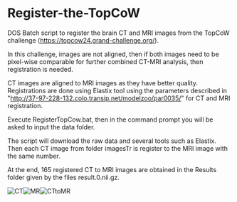 # Register-the-TopCoW
DOS Batch script to register the brain CT and MRI images from the TopCoW challenge (https://topcow24.grand-challenge.org/).

In this challenge, images are not aligned, then if both images need to be pixel-wise comparable for further combined CT-MRI analysis, then registration is needed.

CT images are aligned to MRI images as they have better quality. Registrations are done using Elastix tool using the parameters described in "http://37-97-228-132.colo.transip.net/modelzoo/par0035/" for CT and MRI registration.

Execute RegisterTopCow.bat, then in the command prompt you will be asked to input the data folder.

The script will download the raw data and several tools such as Elastix. Then each CT image from folder imagesTr is register to the MRI image with the same number. 

At the end, 165 registered CT to MRI images are obtained in the Results folder given by the files result.0.nii.gz.

![CT](https://github.com/user-attachments/assets/69ed649d-67a8-4f36-b321-afe142c5b012)![MR](https://github.com/user-attachments/assets/f0df2a80-d66e-4b34-85ea-c3ab63ee8e80)![CTtoMR](https://github.com/user-attachments/assets/32b03bef-3d3f-4257-b04d-df6184951cab)
